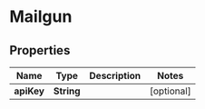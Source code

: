 

# Mailgun


## Properties

| Name | Type | Description | Notes |
|------------ | ------------- | ------------- | -------------|
|**apiKey** | **String** |  |  [optional] |



